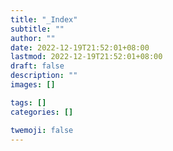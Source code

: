 ```yaml
---
title: "_Index"
subtitle: ""
author: ""
date: 2022-12-19T21:52:01+08:00
lastmod: 2022-12-19T21:52:01+08:00
draft: false
description: ""
images: []

tags: []
categories: []

twemoji: false
---
```



